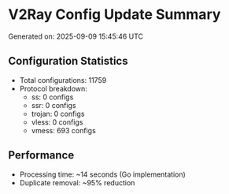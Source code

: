 # V2Ray Config Update Summary
Generated on: 2025-09-09 15:45:46 UTC

## Configuration Statistics
- Total configurations: 11759
- Protocol breakdown:
  - ss: 0 configs
  - ssr: 0 configs
  - trojan: 0 configs
  - vless: 0 configs
  - vmess: 693 configs

## Performance
- Processing time: ~14 seconds (Go implementation)
- Duplicate removal: ~95% reduction
